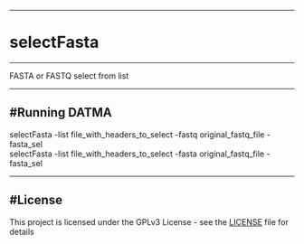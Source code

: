 ---------------------------------------------------------------
# selectFasta
---------------------------------------------------------------
FASTA or FASTQ select from list

---------------------------------------------------------------
#Running DATMA
---------------------------------------------------------------
selectFasta -list file_with_headers_to_select -fastq original_fastq_file -fasta_sel <br/>
selectFasta -list file_with_headers_to_select -fasta original_fastq_file -fasta_sel

---------------------------------------------------------------
#License
--------------------------------------------------------------
This project is licensed under the GPLv3 License - see the [LICENSE](https://github.com/andvides/selectFasta/blob/master/LICENSE) file for details
